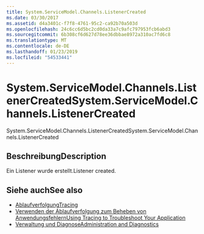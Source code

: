 ```yaml
---
title: System.ServiceModel.Channels.ListenerCreated
ms.date: 03/30/2017
ms.assetid: d4a3401c-f7f8-4761-95c2-ca92b70a503d
ms.openlocfilehash: 24c6cc6d5bc2cd0da33a7c9afc797953fcb6abd3
ms.sourcegitcommit: 6b308cf6d627d78ee36dbbae8972a310ac7fd6c8
ms.translationtype: MT
ms.contentlocale: de-DE
ms.lasthandoff: 01/23/2019
ms.locfileid: "54533441"
---
```

# <a name="systemservicemodelchannelslistenercreated"></a><span data-ttu-id="f68fb-102">System.ServiceModel.Channels.ListenerCreated</span><span class="sxs-lookup"><span data-stu-id="f68fb-102">System.ServiceModel.Channels.ListenerCreated</span></span>
<span data-ttu-id="f68fb-103">System.ServiceModel.Channels.ListenerCreated</span><span class="sxs-lookup"><span data-stu-id="f68fb-103">System.ServiceModel.Channels.ListenerCreated</span></span>  
  
## <a name="description"></a><span data-ttu-id="f68fb-104">Beschreibung</span><span class="sxs-lookup"><span data-stu-id="f68fb-104">Description</span></span>  
 <span data-ttu-id="f68fb-105">Ein Listener wurde erstellt.</span><span class="sxs-lookup"><span data-stu-id="f68fb-105">Listener created.</span></span>  
  
## <a name="see-also"></a><span data-ttu-id="f68fb-106">Siehe auch</span><span class="sxs-lookup"><span data-stu-id="f68fb-106">See also</span></span>
- [<span data-ttu-id="f68fb-107">Ablaufverfolgung</span><span class="sxs-lookup"><span data-stu-id="f68fb-107">Tracing</span></span>](../../../../../docs/framework/wcf/diagnostics/tracing/index.md)
- [<span data-ttu-id="f68fb-108">Verwenden der Ablaufverfolgung zum Beheben von Anwendungsfehlern</span><span class="sxs-lookup"><span data-stu-id="f68fb-108">Using Tracing to Troubleshoot Your Application</span></span>](../../../../../docs/framework/wcf/diagnostics/tracing/using-tracing-to-troubleshoot-your-application.md)
- [<span data-ttu-id="f68fb-109">Verwaltung und Diagnose</span><span class="sxs-lookup"><span data-stu-id="f68fb-109">Administration and Diagnostics</span></span>](../../../../../docs/framework/wcf/diagnostics/index.md)
